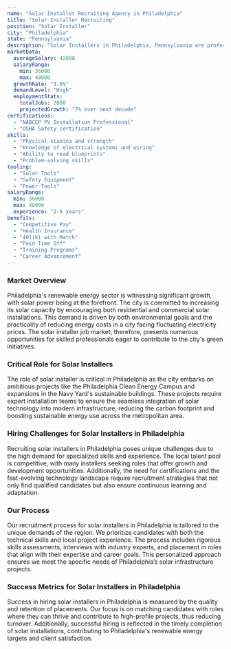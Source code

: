 ```yaml
---
name: "Solar Installer Recruiting Agency in Philadelphia"
title: "Solar Installer Recruiting"
position: "Solar Installer"
city: "Philadelphia"
state: "Pennsylvania"
description: "Solar Installers in Philadelphia, Pennsylvania are professionals who install, maintain and repair solar energy systems in residential, commercial and industrial properties."
marketData:
  averageSalary: 42000
  salaryRange:
    min: 36000
    max: 48000
  growthRate: "3.6%"
  demandLevel: "High"
  employmentStats:
    totalJobs: 2000
    projectedGrowth: "7% over next decade"
certifications:
  - "NABCEP PV Installation Professional"
  - "OSHA Safety certification"
skills:
  - "Physical stamina and strength"
  - "Knowledge of electrical systems and wiring"
  - "Ability to read blueprints"
  - "Problem-solving skills"
tooling:
  - "Solar Tools"
  - "Safety Equipment"
  - "Power Tools"
salaryRange:
  min: 36000
  max: 48000
  experience: "2-5 years"
benefits:
  - "Competitive Pay"
  - "Health Insurance"
  - "401(k) with Match"
  - "Paid Time Off"
  - "Training Programs"
  - "Career Advancement"
---
```


### Market Overview
Philadelphia's renewable energy sector is witnessing significant growth, with solar power being at the forefront. The city is committed to increasing its solar capacity by encouraging both residential and commercial solar installations. This demand is driven by both environmental goals and the practicality of reducing energy costs in a city facing fluctuating electricity prices. The solar installer job market, therefore, presents numerous opportunities for skilled professionals eager to contribute to the city's green initiatives.

### Critical Role for Solar Installers
The role of solar installer is critical in Philadelphia as the city embarks on ambitious projects like the Philadelphia Clean Energy Campus and expansions in the Navy Yard's sustainable buildings. These projects require expert installation teams to ensure the seamless integration of solar technology into modern infrastructure, reducing the carbon footprint and boosting sustainable energy use across the metropolitan area.

### Hiring Challenges for Solar Installers in Philadelphia
Recruiting solar installers in Philadelphia poses unique challenges due to the high demand for specialized skills and experience. The local talent pool is competitive, with many installers seeking roles that offer growth and development opportunities. Additionally, the need for certifications and the fast-evolving technology landscape require recruitment strategies that not only find qualified candidates but also ensure continuous learning and adaptation.

### Our Process
Our recruitment process for solar installers in Philadelphia is tailored to the unique demands of the region. We prioritize candidates with both the technical skills and local project experience. The process includes rigorous skills assessments, interviews with industry experts, and placement in roles that align with their expertise and career goals. This personalized approach ensures we meet the specific needs of Philadelphia’s solar infrastructure projects.

### Success Metrics for Solar Installers in Philadelphia
Success in hiring solar installers in Philadelphia is measured by the quality and retention of placements. Our focus is on matching candidates with roles where they can thrive and contribute to high-profile projects, thus reducing turnover. Additionally, successful hiring is reflected in the timely completion of solar installations, contributing to Philadelphia's renewable energy targets and client satisfaction.